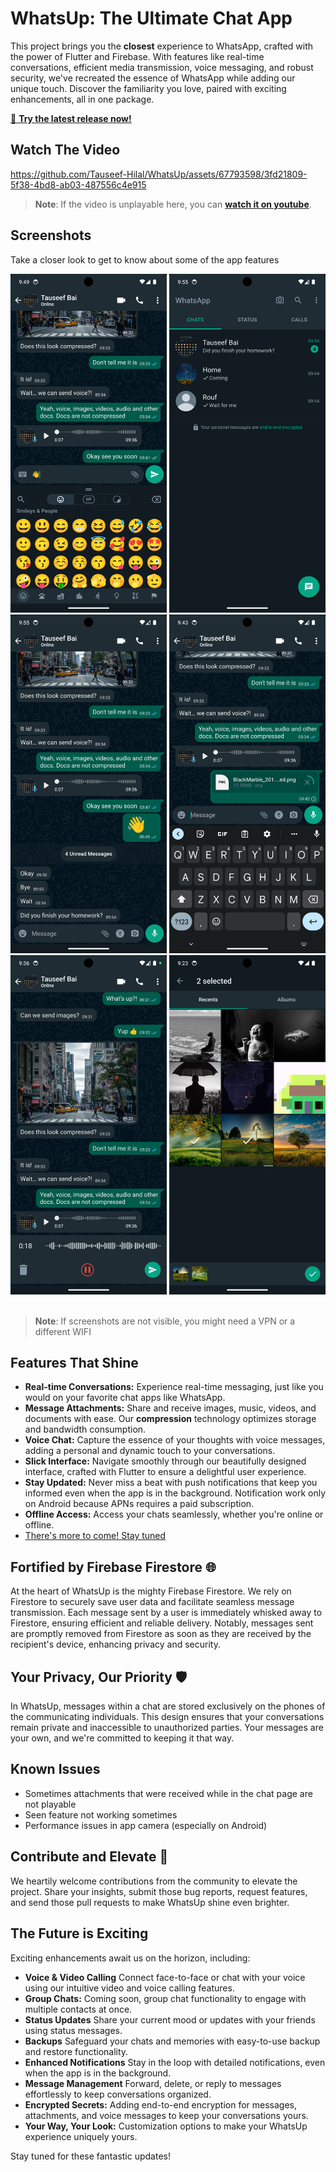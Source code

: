 # WhatsUp: The Ultimate Chat App

This project brings you the **closest** experience to WhatsApp, crafted with the power of Flutter and Firebase. With features like real-time conversations, efficient media transmission, voice messaging, and robust security, we've recreated the essence of WhatsApp while adding our unique touch. Discover the familiarity you love, paired with exciting enhancements, all in one package.

[🚀 **Try the latest release now!**](https://github.com/Tauseef-Hilal/WhatsUp/releases/tag/v0.1.1)

## Watch The Video

https://github.com/Tauseef-Hilal/WhatsUp/assets/67793598/3fd21809-5f38-4bd8-ab03-487556c4e915

> **Note**: If the video is unplayable here, you can [**watch it on youtube**](https://youtu.be/SYPK5g2zr-A?si=W4MT1vmJ_uJS1LNA).

## Screenshots

Take a closer look to get to know about some of the app features

<section>
    <img src='screenshots/emoji.png?raw=true' alt='Emoji Picker' width='250px' />
    <img src='screenshots/home.png?raw=true' alt='Home Page' width='250px' />
    <img src='screenshots/chat.png?raw=true' alt='Chat Page' width='250px' />
    <img src='screenshots/document.png?raw=true' alt='Document Upload' width='250px' />
    <img src='screenshots/voice.png?raw=true' alt='Voice Chat' width='250px' />
    <img src='screenshots/gallery.png?raw=true' alt='Gallery' width='250px' />
</section>
<br>

> **Note**: If screenshots are not visible, you might need a VPN or a different WIFI

## Features That Shine

- **Real-time Conversations:** Experience real-time messaging, just like you would on your favorite chat apps like WhatsApp.
- **Message Attachments:** Share and receive images, music, videos, and documents with ease. Our **compression** technology optimizes storage and bandwidth consumption.
- **Voice Chat:** Capture the essence of your thoughts with voice messages, adding a personal and dynamic touch to your conversations.
- **Slick Interface:** Navigate smoothly through our beautifully designed interface, crafted with Flutter to ensure a delightful user experience.
- **Stay Updated:** Never miss a beat with push notifications that keep you informed even when the app is in the background. Notification work only on Android because APNs requires a paid subscription.
- **Offline Access:** Access your chats seamlessly, whether you're online or offline.
- [There's more to come! Stay tuned](#the-future-is-exciting)

## Fortified by Firebase Firestore 🌐

At the heart of WhatsUp is the mighty Firebase Firestore. We rely on Firestore to securely save user data and facilitate seamless message transmission. Each message sent by a user is immediately whisked away to Firestore, ensuring efficient and reliable delivery. Notably, messages sent are promptly removed from Firestore as soon as they are received by the recipient's device, enhancing privacy and security.

## Your Privacy, Our Priority 🛡️

In WhatsUp, messages within a chat are stored exclusively on the phones of the communicating individuals. This design ensures that your conversations remain private and inaccessible to unauthorized parties. Your messages are your own, and we're committed to keeping it that way.

## Known Issues

- Sometimes attachments that were received while in the chat page are not playable
- Seen feature not working sometimes
- Performance issues in app camera (especially on Android)

## Contribute and Elevate 🤝

We heartily welcome contributions from the community to elevate the project. Share your insights, submit those bug reports, request features, and send those pull requests to make WhatsUp shine even brighter.

## The Future is Exciting

Exciting enhancements await us on the horizon, including:

- **Voice & Video Calling** Connect face-to-face or chat with your voice using our intuitive video and voice calling features.
- **Group Chats:** Coming soon, group chat functionality to engage with multiple contacts at once.
- **Status Updates** Share your current mood or updates with your friends using status messages.
- **Backups** Safeguard your chats and memories with easy-to-use backup and restore functionality.
- **Enhanced Notifications** Stay in the loop with detailed notifications, even when the app is in the background.
- **Message Management** Forward, delete, or reply to messages effortlessly to keep conversations organized.
- **Encrypted Secrets:** Adding end-to-end encryption for messages, attachments, and voice messages to keep your conversations yours.
- **Your Way, Your Look:** Customization options to make your WhatsUp experience uniquely yours.

Stay tuned for these fantastic updates!
